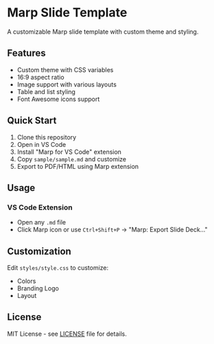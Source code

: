 # Marp Slide Template

A customizable Marp slide template with custom theme and styling.

## Features

- Custom theme with CSS variables
- 16:9 aspect ratio
- Image support with various layouts
- Table and list styling
- Font Awesome icons support

## Quick Start

1. Clone this repository
2. Open in VS Code
3. Install "Marp for VS Code" extension
4. Copy `sample/sample.md` and customize
5. Export to PDF/HTML using Marp extension

## Usage

### VS Code Extension
- Open any `.md` file
- Click Marp icon or use `Ctrl+Shift+P` → "Marp: Export Slide Deck..."

## Customization

Edit `styles/style.css` to customize:
- Colors
- Branding Logo
- Layout

## License

MIT License - see [LICENSE](LICENSE) file for details.
